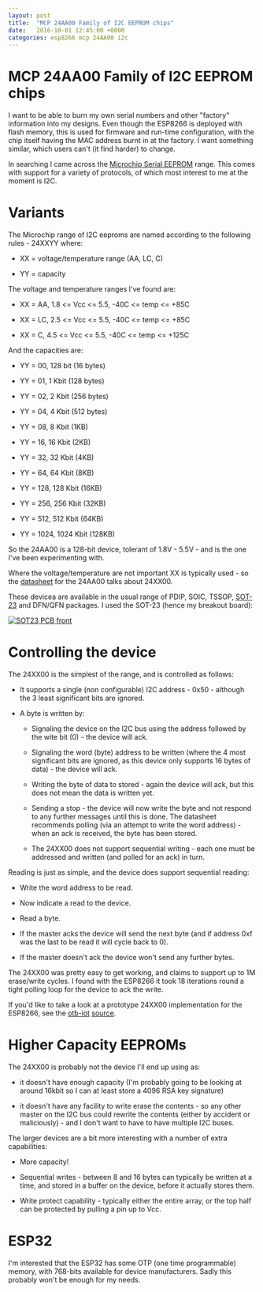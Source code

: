 ```yaml
---
layout: post
title:  "MCP 24AA00 Family of I2C EEPROM chips"
date:   2016-10-01 12:45:00 +0000
categories: esp8266 mcp 24AA00 i2c
---
```

# MCP 24AA00 Family of I2C EEPROM chips

I want to be able to burn my own serial numbers and other "factory" information into my designs.  Even though the ESP8266 is deployed with flash memory, this is used for firmware and run-time configuration, with the chip itself having the MAC address burnt in at the factory.  I want something similar, which users can't (it find harder) to change.

In searching I came across the [Microchip Serial EEPROM](https://www.microchip.com/design-centers/memory/serial-eeprom/serial-eeprom) range.  This comes with support for a variety of protocols, of which most interest to me at the moment is I2C.

# Variants

The Microchip range of I2C eeproms are named according to the following rules - 24XXYY where:

* XX = voltage/temperature range (AA, LC, C)

* YY = capacity 

The voltage and temperature ranges I've found are:

* XX = AA, 1.8 <= Vcc <= 5.5, -40C <= temp <= +85C

* XX = LC, 2.5 <= Vcc <= 5.5, -40C <= temp <= +85C

* XX = C,  4.5 <= Vcc <= 5.5, -40C <= temp <= +125C

And the capacities are:

* YY = 00, 128 bit (16 bytes)

* YY = 01, 1 Kbit (128 bytes)

* YY = 02, 2 Kbit (256 bytes)

* YY = 04, 4 Kbit (512 bytes)

* YY = 08, 8 Kbit (1KB)

* YY = 16, 16 Kbit (2KB)

* YY = 32, 32 Kbit (4KB)

* YY = 64, 64 Kbit (8KB)

* YY = 128, 128 Kbit (16KB)

* YY = 256, 256 Kbit (32KB)

* YY = 512, 512 Kbit (64KB)

* YY = 1024, 1024 Kbit (128KB)

So the 24AA00 is a 128-bit device, tolerant of 1.8V - 5.5V - and is the one I've been experimenting with.

Where the voltage/temperature are not important XX is typically used - so the [datasheet](http://ww1.microchip.com/downloads/en/DeviceDoc/21178H.pdf) for the 24AA00 talks about 24XX00.

These devicea are available in the usual range of PDIP, SOIC, TSSOP, [SOT-23](/sot23/breakout/2016/09/08/sot23-breakout-board.html) and DFN/QFN packages.  I used the SOT-23 (hence my breakout board):

<a href="https://oshpark.com/shared_projects/jUdYGl9E"><img src="https://644db4de3505c40a0444-327723bce298e3ff5813fb42baeefbaa.ssl.cf1.rackcdn.com/f46eb6ce3466eed9f3a24ee6cb131d87.png" alt="SOT23 PCB front"/></a>

# Controlling the device

The 24XX00 is the simplest of the range, and is controlled as follows:

* It supports a single (non configurable) I2C address - 0x50 - although the 3 least significant bits are ignored.

* A byte is written by:

  * Signaling the device on the I2C bus using the address followed by the wite bit (0) - the device will ack.

  * Signaling the word (byte) address to be written (where the 4 most significant bits are ignored, as this device only supports 16 bytes of data) - the device will ack.

  * Writing the byte of data to stored - again the device will ack, but this does not mean the data is written yet.

  * Sending a stop - the device will now write the byte and not respond to any further messages until this is done.  The datasheet recommends polling (via an attempt to write the word address) - when an ack is received, the byte has been stored.

  * The 24XX00 does not support sequential writing - each one must be addressed and written (and polled for an ack) in turn.

Reading is just as simple, and the device does support sequential reading:

  * Write the word address to be read.

  * Now indicate a read to the device.

  * Read a byte.

  * If the master acks the device will send the next byte (and if address 0xf was the last to be read it will cycle back to 0).

  * If the master doesn't ack the device won't send any further bytes.

The 24XX00 was pretty easy to get working, and claims to support up to 1M erase/write cycles.  I found with the ESP8266 it took 18 iterations round a tight polling loop for the device to ack the write.

If you'd like to take a look at a prototype 24XX00 implementation for the ESP8266, see the [otb-iot](https://github.com/piersfinlayson/otb-iot/blob/master/src/otb_i2c_24xxyy.c) [source](https://github.com/piersfinlayson/otb-iot/blob/master/include/otb_i2c_24xxyy.h).

# Higher Capacity EEPROMs

The 24XX00 is probably not the device I'll end up using as:

* it doesn't have enough capacity (I'm probably going to be looking at around 16kbit so I can at least store a 4096 RSA key signature)

* it doesn't have any facility to write erase the contents - so any other master on the I2C bus could rewrite the contents (either by accident or maliciously) - and I don't want to have to have multiple I2C buses.

The larger devices are a bit more interesting with a number of extra capabilities:

* More capacity!

* Sequential writes - between 8 and 16 bytes can typically be written at a time, and stored in a buffer on the device, before it actually stores them.

* Write protect capability - typically either the entire array, or the top half can be protected by pulling a pin up to Vcc.

# ESP32

I'm interested that the ESP32 has some OTP (one time programmable) memory, with 768-bits available for device manufacturers.  Sadly this probably won't be enough for my needs.

